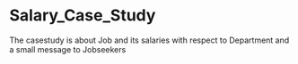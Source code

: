 # Salary_Case_Study
The casestudy is about Job and its salaries with respect to Department and a small message to Jobseekers

